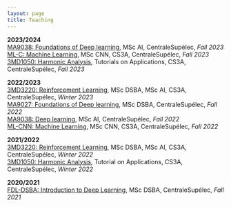 ```yaml
---
layout: page
title: Teaching
---
```


**2023/2024**  
<a href="https://centralesupelec.edunao.com/course/view.php?id=7125" target="_blank">MA9038: Foundations of Deep learning</a>, MSc AI, CentraleSupélec, *Fall 2023*   
<a href="https://centralesupelec.edunao.com/course/view.php?id=7806" target="_blank">ML-C: Machine Learning</a>, MSc CNN, CS3A, CentraleSupélec, *Fall 2023*  
<a href="https://centralesupelec.edunao.com/course/view.php?id=6849" target="_blank">3MD1050: Harmonic Analysis</a>, Tutorials on Applications, CS3A, CentraleSupélec, *Fall 2023* 

**2022/2023**  
<a href="https://centralesupelec.edunao.com/course/view.php?id=6211" target="_blank">3MD3220: Reinforcement Learning</a>, MSc DSBA, MSc AI, CS3A, CentraleSupélec, *Winter 2023*  
<a href="https://centralesupelec.edunao.com/course/view.php?id=6101" target="_blank">MA9027: Foundations of Deep learning</a>, MSc DSBA, CentraleSupélec, *Fall 2022*   
<a href="https://centralesupelec.edunao.com/course/view.php?id=5746" target="_blank">MA9038: Deep learning</a>, MSc AI, CentraleSupélec, *Fall 2022*   
<a href="https://centralesupelec.edunao.com/course/view.php?id=6186" target="_blank">ML-CNN: Machine Learning</a>, MSc CNN, CS3A, CentraleSupélec, *Fall 2022* 

**2021/2022**  
<a href="https://centralesupelec.edunao.com/course/view.php?id=3753" target="_blank">3MD3220: Reinforcement Learning</a>, MSc DSBA, MSc AI, CS3A, CentraleSupélec, *Winter 2022*  
<a href="https://centralesupelec.edunao.com/course/view.php?id=3728" target="_blank">3MD1050: Harmonic Analysis</a>, Tutorial on Applications, CS3A, CentraleSupélec, *Winter 2022*  

**2020/2021**  
<a href="https://centralesupelec.edunao.com/course/view.php?id=4042" target="_blank">FDL-DSBA: Introduction to Deep Learning</a>, MSc DSBA, CentraleSupélec, *Fall 2021*
